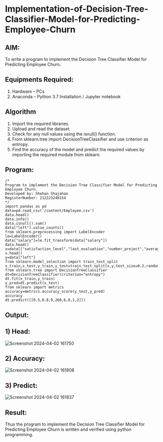 # Implementation-of-Decision-Tree-Classifier-Model-for-Predicting-Employee-Churn

## AIM:
To write a program to implement the Decision Tree Classifier Model for Predicting Employee Churn.

## Equipments Required:
1. Hardware – PCs
2. Anaconda – Python 3.7 Installation / Jupyter notebook

## Algorithm
1. Import the required libraries.
2. Upload and read the dataset.
3. Check for any null values using the isnull() function.
4. From sklearn.tree import DecisionTreeClassifier and use criterion as entropy.
5. Find the accuracy of the model and predict the required values by importing the required module from sklearn. 

## Program:
```
/*
Program to implement the Decision Tree Classifier Model for Predicting Employee Churn.
Developed by: Shehan Shajahan
RegisterNumber: 212223240154
*/
import pandas as pd
data=pd.read_csv('/content/Employee.csv')
data.head()
data.info()
data.isnull().sum()
data["left"].value_counts()
from sklearn.preprocessing import LabelEncoder
le=LabelEncoder()
data["salary"]=le.fit_transform(data["salary"])
data.head()
x=data[["satisfaction_level","last_evaluation","number_project","average_montly_hours","time_spend_company","Work_accident","promotion_last_5years","salary"]]
x.head()
y=data["left"]
from sklearn.model_selection import train_test_split
x_train,x_test,y_train,y_test=train_test_split(x,y,test_size=0.2,random_state=100)
from sklearn.tree import DecisionTreeClassifier
dt=DecisionTreeClassifier(criterion="entropy")
dt.fit(x_train,y_train)
y_pred=dt.predict(x_test)
from sklearn import metrics
accuracy=metrics.accuracy_score(y_test,y_pred)
accuracy
dt.predict([[0.5,0.8,9,260,6,0,1,2]])
```

## Output:
## 1) Head:
![Screenshot 2024-04-02 161750](https://github.com/shehanshajahan/Implementation-of-Decision-Tree-Classifier-Model-for-Predicting-Employee-Churn/assets/139317389/8a2945b4-8230-4e7e-a99d-fe4377891dd4)
## 2) Accuracy:
![Screenshot 2024-04-02 161808](https://github.com/shehanshajahan/Implementation-of-Decision-Tree-Classifier-Model-for-Predicting-Employee-Churn/assets/139317389/e06b3126-795b-4887-a82d-b2ee7f62d334)
## 3) Predict:
![Screenshot 2024-04-02 161837](https://github.com/shehanshajahan/Implementation-of-Decision-Tree-Classifier-Model-for-Predicting-Employee-Churn/assets/139317389/da35d440-129b-4f86-b3dc-9cdde51d0573)

## Result:
Thus the program to implement the  Decision Tree Classifier Model for Predicting Employee Churn is written and verified using python programming.
